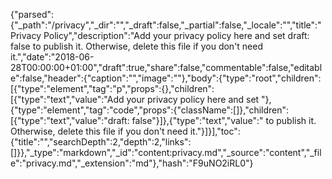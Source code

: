 {"parsed":{"_path":"/privacy","_dir":"","_draft":false,"_partial":false,"_locale":"","title":"Privacy Policy","description":"Add your privacy policy here and set draft: false to publish it. Otherwise, delete this file if you don't need it.","date":"2018-06-28T00:00:00+01:00","draft":true,"share":false,"commentable":false,"editable":false,"header":{"caption":"","image":""},"body":{"type":"root","children":[{"type":"element","tag":"p","props":{},"children":[{"type":"text","value":"Add your privacy policy here and set "},{"type":"element","tag":"code","props":{"className":[]},"children":[{"type":"text","value":"draft: false"}]},{"type":"text","value":" to publish it. Otherwise, delete this file if you don't need it."}]}],"toc":{"title":"","searchDepth":2,"depth":2,"links":[]}},"_type":"markdown","_id":"content:privacy.md","_source":"content","_file":"privacy.md","_extension":"md"},"hash":"F9uNO2iRL0"}